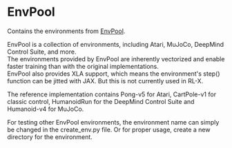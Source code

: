 # EnvPool

Contains the environments from [EnvPool](https://github.com/sail-sg/envpool).

EnvPool is a collection of environments, including Atari, MuJoCo, DeepMind Control Suite, and more.  
The environments provided by EnvPool are inherently vectorized and enable faster training than with the original implementations.  
EnvPool also provides XLA support, which means the environment's step() function can be jitted with JAX. But this is not currently used in RL-X.

The reference implementation contains Pong-v5 for Atari, CartPole-v1 for classic control, HumanoidRun for the DeepMind Control Suite and Humanoid-v4 for MuJoCo. 

For testing other EnvPool environments, the environment name can simply be changed in the create_env.py file.
Or for proper usage, create a new directory for the environment.
